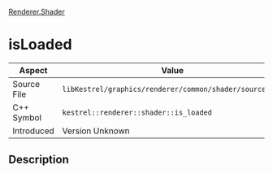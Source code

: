 [Renderer.Shader](index)
# isLoaded
| Aspect | Value |
| --- | --- |
| Source File | `libKestrel/graphics/renderer/common/shader/source.hpp` |
| C++ Symbol | `kestrel::renderer::shader::is_loaded` |
| Introduced | Version Unknown |
## Description

